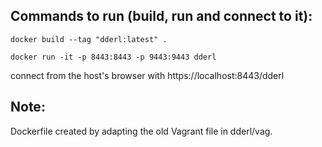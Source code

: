 Commands to run (build, run and connect to it):
-----------------------------------------------
```
docker build --tag "dderl:latest" .
```
```
docker run -it -p 8443:8443 -p 9443:9443 dderl
```
connect from the host's browser with https://localhost:8443/dderl
    
  
Note:
-----
Dockerfile created by adapting the old Vagrant file in dderl/vag.  
  
  
